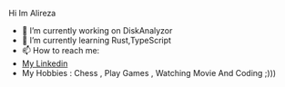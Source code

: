   Hi
  Im Alireza
- 🔭 I’m currently working on DiskAnalyzor
- 🌱 I’m currently learning Rust,TypeScript
- 📫 How to reach me:
- [My Linkedin](https://www.linkedin.com/in/alireza-sariri-1163aa1b5?originalSubdomain=ir)
- My Hobbies : Chess , Play Games , Watching Movie And Coding ;)))
